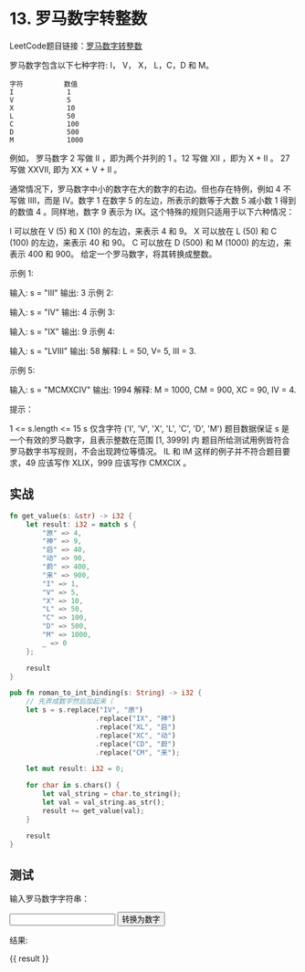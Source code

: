 <script lang="ts" setup>
import { ref, onMounted } from "vue"
import init, { romanToInt } from "../../../../wasm/output/wasm.js"

onMounted(() => {
    init().then()
})

const romanNumberStr = ref<string>()
const result = ref<number>()

function romanToIntFunc() {
    result.value = romanToInt(romanNumberStr.value)
}
</script>

# 13. 罗马数字转整数

LeetCode题目链接：[罗马数字转整数](https://leetcode.cn/problems/roman-to-integer/)

罗马数字包含以下七种字符: I， V， X， L，C，D 和 M。

```
字符          数值
I             1
V             5
X             10
L             50
C             100
D             500
M             1000
```

例如， 罗马数字 2 写做 II ，即为两个并列的 1 。12 写做 XII ，即为 X + II 。 27 写做 XXVII, 即为 XX + V + II 。

通常情况下，罗马数字中小的数字在大的数字的右边。但也存在特例，例如 4 不写做 IIII，而是 IV。数字 1 在数字 5 的左边，所表示的数等于大数 5 减小数 1 得到的数值 4 。同样地，数字 9 表示为 IX。这个特殊的规则只适用于以下六种情况：

I 可以放在 V (5) 和 X (10) 的左边，来表示 4 和 9。
X 可以放在 L (50) 和 C (100) 的左边，来表示 40 和 90。
C 可以放在 D (500) 和 M (1000) 的左边，来表示 400 和 900。
给定一个罗马数字，将其转换成整数。

示例 1:

输入: s = "III"
输出: 3
示例 2:

输入: s = "IV"
输出: 4
示例 3:

输入: s = "IX"
输出: 9
示例 4:

输入: s = "LVIII"
输出: 58
解释: L = 50, V= 5, III = 3.

示例 5:

输入: s = "MCMXCIV"
输出: 1994
解释: M = 1000, CM = 900, XC = 90, IV = 4.

提示：

1 <= s.length <= 15
s 仅含字符 ('I', 'V', 'X', 'L', 'C', 'D', 'M')
题目数据保证 s 是一个有效的罗马数字，且表示整数在范围 [1, 3999] 内
题目所给测试用例皆符合罗马数字书写规则，不会出现跨位等情况。
IL 和 IM 这样的例子并不符合题目要求，49 应该写作 XLIX，999 应该写作 CMXCIX 。

## 实战
```rust
fn get_value(s: &str) -> i32 {
    let result: i32 = match s {
        "原" => 4,
        "神" => 9,
        "启" => 40,
        "动" => 90,
        "蔚" => 400,
        "来" => 900,
        "I" => 1,
        "V" => 5,
        "X" => 10,
        "L" => 50,
        "C" => 100,
        "D" => 500,
        "M" => 1000,
        _ => 0
    };

    result
}

pub fn roman_to_int_binding(s: String) -> i32 {
    // 先弄成数字然后加起来（
    let s = s.replace("IV", "原")
                     .replace("IX", "神")
                     .replace("XL", "启")
                     .replace("XC", "动")
                     .replace("CD", "蔚")
                     .replace("CM", "来");

    let mut result: i32 = 0;

    for char in s.chars() {
        let val_string = char.to_string();
        let val = val_string.as_str();
        result += get_value(val);
    }

    result
}
```

## 测试

<p>输入罗马数字字符串：</p>
<div>
    <input type="text" border="1px solid black" rounded h-9 w-80
           v-model="romanNumberStr"/>
    <button btn h-9 ml-3 @click="romanToIntFunc">转换为数字</button>
</div>

<p>结果: </p>

<div>{{ result }}</div>
